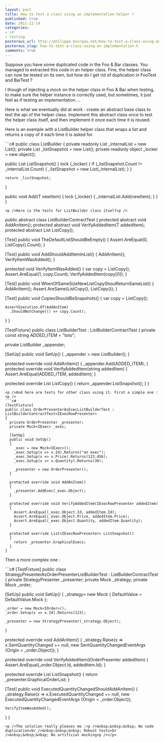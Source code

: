 ```yaml
---
layout: post
title: How to test a class using an implementation helper ?
published: true
date: 2011-12-14
categories:
- c#
- testing
posterous_url: http://philippe.bourgau.net/how-to-test-a-class-using-an-implementation-h
posterous_slug: how-to-test-a-class-using-an-implementation-h
comments: true
---
```

<p>Suppose you have some duplicated code in the Foo &amp; Bar classes. You managed to extracted this code in an helper class. Fine, the helper class can now be tested on its own, but how do I get rid of duplication in FooTest and BarTest ?<p />I though of injecting a mock on the helper class in Foo &amp; Bar when testing, to make sure the helper instance is correctly used, but sometimes, it just feel as if testing an implementation ...<p />Here is what we eventually did at work : create an abstract base class to test the api of the helper class. Implement this abstract class once to test the helper class itself, and then implement it once each time it is reused.<p />Here is an exemple with a ListBuilder helper class that wraps a list and returns a copy of it each time it is asked for.<p />
```c#
public class ListBuilder<T>
{
  private readonly List<T> _internalList = new List<T>();
  private List<T> _listSnapshot = new List<T>();
  private readonly object _locker = new object();

  public List<T> ListSnapshot()
  {
    lock (_locker)
    {
      if (_listSnapshot.Count != _internalList.Count)
      {
        _listSnapshot = new List<T>(_internalList);
      }
    }

    return _listSnapshot;
  }

  public void Add(T newItem)
  {
    lock (_locker)
    {
      _internalList.Add(newItem);
    }
  }
}

```
<p />Here is the tests for ListBuilder class itself<p />
```
public abstract class ListBuilderContractTest<T>
{
  protected abstract void AddAnItem();
  protected abstract void VerifyAddedItem(T addedItem);
  protected abstract List<T> ListCopy();

  [Test]
  public void TheDefaultListShouldBeEmpty()
  {
    Assert.AreEqual(0, ListCopy().Count);
  }

  [Test]
  public void AddShouldAddItemInList()
  {
    AddAnItem();
    VerifyItemWasAdded();
  }

  protected void VerifyItemWasAdded()
  {
    var copy = ListCopy();
    Assert.AreEqual(1, copy.Count);
    VerifyAddedItem(copy[0]);
  }

  [Test]
  public void WhenOfSameSizeNewListCopyShoulReturnSameList()
  {
    AddAnItem();
    Assert.AreSame(ListCopy(), ListCopy());
  }

  [Test]
  public void CopiesShouldBeSnapshots()
  {
    var copy = ListCopy();

    AssertExecution.Of(AddAnItem)
      .ShouldNotChange(() => copy.Count);
  }
}

[TestFixture]
public class ListBuilderTest : ListBuilderContractTest<string>
{
  private const string ADDED_ITEM = "toto";

  private ListBuilder<string> _appender;

  [SetUp]
  public void SetUp()
  {
    _appender = new ListBuilder<string>();
  }

  protected override void AddAnItem()
  {
    _appender.Add(ADDED_ITEM);
  }
  protected override void VerifyAddedItem(string addedItem)
  {
    Assert.AreEqual(ADDED_ITEM, addedItem);
  }

  protected override List<string> ListCopy()
  {
    return _appender.ListSnapshot();
  }
}

```
<p />And here are tests for other class using it. First a simple one :<p />
```c#
[TestFixture]
public class OrderPresenterAsExecListBuilderTest : ListBuilderContractTest<IExecRowPresenter>
{
  private OrderPresenter _presenter;
  private Mock<IExec> _exec;

  [SetUp]
  public void SetUp()
  {
    _exec = new Mock<IExec>();
    _exec.Setup(x => x.Id).Returns("an exec");
    _exec.Setup(x => x.Price).Returns(123.456);
    _exec.Setup(x => x.Quantity).Returns(36);

    _presenter = new OrderPresenter();
  }

  protected override void AddAnItem()
  {
    _presenter.AddExec(_exec.Object);
  }

  protected override void VerifyAddedItem(IExecRowPresenter addedItem)
  {
    Assert.AreEqual(_exec.Object.Id, addedItem.Id);
    Assert.AreEqual(_exec.Object.Price, addedItem.Price);
    Assert.AreEqual(_exec.Object.Quantity, addedItem.Quantity);
  }

  protected override List<IExecRowPresenter> ListSnapshot()
  {
    return _presenter.GraphicalExecs;
  }
}

```
<p />Then a more complex one :<p />
```c#
[TestFixture]
public class StrategyPresenterAsOrderPresenterListBuilderTest : ListBuilderContractTest<IOrderPresenter>
{
  private StrategyPresenter _presenter;
  private Mock<IStrategy> _strategy;
  private Mock<IOrder> _order;

  [SetUp]
  public void SetUp()
  {
    _strategy= new Mock<IStrategy> { DefaultValue = DefaultValue.Mock };

    _order = new Mock<IOrder>();
    _order.Setup(x => x.Id).Returns(123);

    _presenter = new StrategyPresenter(_strategy.Object);
  }

  protected override void AddAnItem()
  {
    _strategy.Raise(x => x.SentQuantityChanged += null, new SentQuantityChangedEventArgs {Origin = _order.Object});
  }

  protected override void VerifyAddedItem(IOrderPresenter addedItem)
  {
    Assert.AreEqual(_order.Object.Id, addedItem.Id);
  }

  protected override List<IOrderPresenter> ListSnapshot()
  {
    return _presenter.GraphicalOrderList;
  }


  [Test]
  public void ExecutedQuantityChangedShouldAddAnItem()
  {
    _strategy.Raise(x => x.ExecutedQuantityChanged += null, new ExecutedQuantityChangedEventArgs {Origin = _order.Object});

    VerifyItemWasAdded();
  }
}
```
<p />The solution really pleases me :<p />&nbsp;&nbsp;&nbsp; No code duplication<br />&nbsp;&nbsp;&nbsp; Robust tests<br />&nbsp;&nbsp;&nbsp; No artificial mocking<p /></p>
